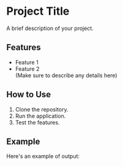 # Project Title

A brief description of your project.

## Features

- Feature 1
- Feature 2  
  (Make sure to describe any details here)

## How to Use

1. Clone the repository.
2. Run the application.
3. Test the features.

## Example

Here's an example of output:

